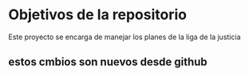 # Objetivos de la repositorio

Este proyecto se encarga de manejar los planes de la liga de la justicia

## estos cmbios son nuevos desde github
